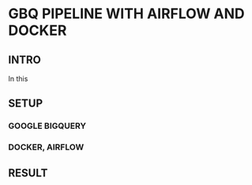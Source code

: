 # GBQ PIPELINE WITH AIRFLOW AND DOCKER
## INTRO
In this 
## SETUP
### GOOGLE BIGQUERY
### DOCKER, AIRFLOW 

## RESULT
